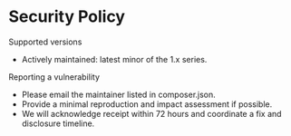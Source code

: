 # Security Policy

Supported versions
- Actively maintained: latest minor of the 1.x series.

Reporting a vulnerability
- Please email the maintainer listed in composer.json.
- Provide a minimal reproduction and impact assessment if possible.
- We will acknowledge receipt within 72 hours and coordinate a fix and disclosure timeline.